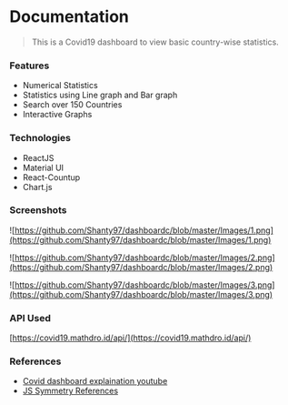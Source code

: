 
# Documentation

> This is a Covid19 dashboard to view basic country-wise statistics.

### Features

- Numerical Statistics
- Statistics using Line graph and Bar graph
- Search over 150 Countries
- Interactive Graphs

### Technologies

- ReactJS
- Material UI
- React-Countup
- Chart.js

### Screenshots

![https://github.com/Shanty97/dashboardc/blob/master/Images/1.png](https://github.com/Shanty97/dashboardc/blob/master/Images/1.png)

![https://github.com/Shanty97/dashboardc/blob/master/Images/2.png](https://github.com/Shanty97/dashboardc/blob/master/Images/2.png)

![https://github.com/Shanty97/dashboardc/blob/master/Images/3.png](https://github.com/Shanty97/dashboardc/blob/master/Images/3.png)



### API Used

[https://covid19.mathdro.id/api/](https://covid19.mathdro.id/api/)

### References

- [Covid dashboard explaination youtube](https://www.youtube.com/watch?v=mhA11RJMHEM)
- [JS Symmetry References](https://thejavascriptmastery.com/)
